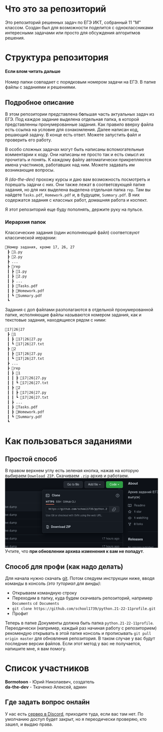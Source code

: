 # Что это за репозиторий
Это репозиторий решенных задач по ЕГЭ ИКТ, собранный 11 "М" классом. Создан был для возможности поделится с одноклассниками интересными задачами или просто для обсуждения алгоритмов решения.

# Структура репозитория
#### Если влом читать дальше
Номер папки совпадает с порядковым номером задачи на ЕГЭ. В папке файлы с заданиями и решениями.

## Подробное описание
В этом репозитории представлена б**о**льшая часть актуальных задач из ЕГЭ. Под каждое задание выделена отдельная папка, в которой представленны пронумерованные задания. Как правило вверху файла есть ссылка на условие для ознакомления. Далее написан код, решающий задачу. В конце есть ответ. Можете запустить файл и проверить его работу.     

В особо сложных задачах могут быть написаны вспомогательные комментарии к коду. Они написаны не просто так и есть смысл их прочитать и понять. К каждому файлу автоматически прикрепляются имена участников, работавших над ним. Можете задавать им возникающие вопросы.   

Я *(da-the-dev)* прохожу курсы и даю вам возможность посмотреть и порешать задачи с них. Они также лежат в соответсвующей папке задания, но для них выделена выделена отдельная папка `rep`. Там вы найдете `Tasks.pdf`, `Homework.pdf` и, в будущем, `Summary.pdf`. В них содержатся задания с классных работ, домашняя работа и коспект. 

Я этот репозиторий еще буду пополнять, держите руку на пульсе.

###  Иерархия папок
Классические задания (один исполняющий файл) соответсвуют классической иерархии:
```
📂Номер задания, кроме 17, 26, 27
 ┣ 📜1.py
 ┣ 📜2.py
 ┣ ...
 ┣ 📂rep
 ┃ ┣ 📜1.py
 ┃ ┣ 📜2.py
 ┃ ┣ ...
 ┃ ┣ 📜Tasks.pdf
 ┃ ┣ 📜Homework.pdf
 ┃ ┗ 📜Summary.pdf
 ┗
```
Задания с доп файлами разполагаются в отдельной пронумерованной папке, исполняющие файлы называются номером задания, как и текстовые задания, находящиеся рядом с ними:
```
📂17|26|27
 ┣ 📂1
 ┃ ┣ 📜17|26|27.py 
 ┃ ┗ 📜17|26|27.txt 
 ┣ 📂2
 ┃ ┣ 📜17|26|27.py 
 ┃ ┗ 📜17|26|27.txt 
 ┣ ...
 ┣ 📂rep
 ┃ ┣ 📂1
 ┃ ┃ ┣ 📜17|26|27.py 
 ┃ ┃ ┗ 📜17|26|27.txt 
 ┃ ┣ 📂2
 ┃ ┃ ┣ 📜17|26|27.py 
 ┃ ┃ ┗ 📜17|26|27.txt 
 ┃ ┣ ...
 ┃ ┣ 📜Tasks.pdf
 ┃ ┣ 📜Homework.pdf
 ┃ ┗ 📜Summary.pdf
 ┗
 ```

# Как пользоваться заданиями
## Простой способ
В правом верхнем углу есть зеленая кнопка, нажав на которую выбираем `Download ZIP`. Скачиваем `.zip` архив и работаем.
![Фотка зеленой кнопки](https://github.com/school1739/python.21-22-11profile/blob/main/assets/images/download.png)
Учтите, что __при обновлении архива изменения к вам не попадут__.

## Способ для профи (как надо делать)
Для начала нужно скачать [git](https://git-scm.com/downloads). Потом следуем инструкции ниже, вводя команды в консоль *(это туториал для винды)*:   
- Открываем командную строку
- Переходим в папку, куда будем скачивать репозиторий, например `Documents`
  `cd Documents`
- `git clone https://github.com/school1739/python.21-22-11profile.git`
- Профит

Теперь в папке Документы должна быть папка `python.21-22-11profile`. Переодически (например, каждый раз начиная работу с репозиторием) рекомендую открывать в этой папке консоль и прописывать `git pull origin master` для обновления репозитория. В таком случае у вас будут последние версии файлов.
Если этот метод у вас не получается, напишите мне, я вам помогу.

# Список участников
**Bormotoon** - Юрий Николаевич, создатель     
**da-the-dev** - Ткаченко Алексей, админ


## Где задать вопрос онлайн
У нас есть [сервер в Discord](https://discord.gg/5uKbhhZARz), приходите туда, если вас там нет. По умолчанию доступ будет закрыт, но я переодически проверяю, кто зашел, и выдаю права.
